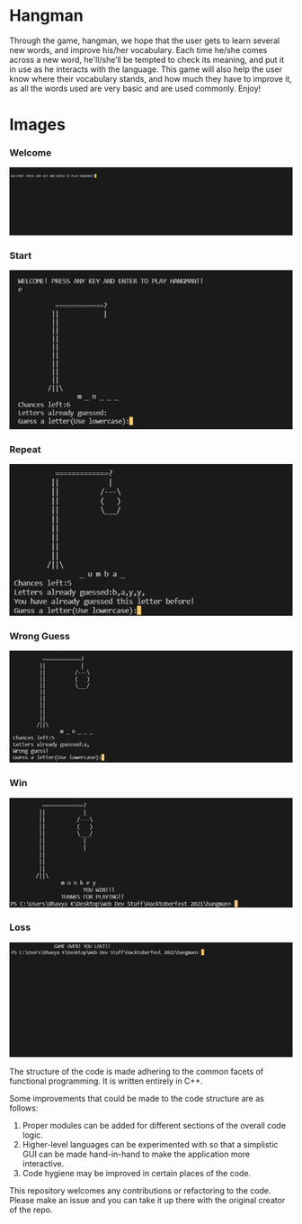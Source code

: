 # Hangman

Through the game, hangman, we hope that the user gets to learn several new words, and improve his/her vocabulary. Each time he/she comes across a new word, he'll/she’ll be tempted to check its meaning, and put it in use as he interacts with the language. This game will also help the user know where their vocabulary stands, and how much they have to improve it, as all the words used are very basic and are used commonly. Enjoy!

# Images

<h3>Welcome</h3>
<img src="images/welcome.png">

<h3>Start</h3>
<img src="images/start.png">

<h3>Repeat</h3>
<img src="images/repeat.png">

<h3>Wrong Guess</h3>
<img src="images/wrong_guess.png">

<h3>Win</h3>
<img src="images/win.png">

<h3>Loss</h3>
<img src="images/loss.png">


The structure of the code is made adhering to the common facets of functional programming. It is written entirely in C++.

Some improvements that could be made to the code structure are as follows:

1. Proper modules can be added for different sections of the overall code logic.
2. Higher-level languages can be experimented with so that a simplistic GUI can be made hand-in-hand to make the application more interactive.
3. Code hygiene may be improved in certain places of the code.

This repository welcomes any contributions or refactoring to the code. Please make an issue and you can take it up there with the original creator of the repo.
